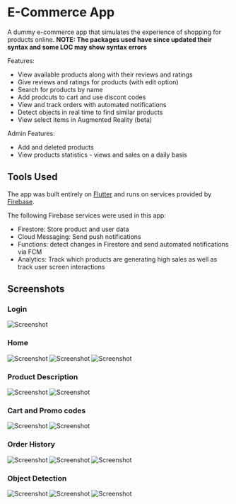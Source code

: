 # E-Commerce App

A dummy e-commerce app that simulates the experience of shopping for products online. **NOTE: The packages used have since updated their syntax and some LOC may show syntax errors**

Features:

- View available products along with their reviews and ratings
- Give reviews and ratings for products (with edit option)
- Search for products by name
- Add prodcuts to cart and use discont codes
- View and track orders with automated notifications
- Detect objects in real time to find similar products
- View select items in Augmented Reality (beta)

Admin Features:

- Add and deleted products
- View products statistics - views and sales on a daily basis

## Tools Used

The app was built entirely on [Flutter](https://flutter.dev/) and runs on services provided by [Firebase](https://firebase.google.com/). 

The following Firebase services were used in this app:

- Firestore: Store product and user data
- Cloud Messaging: Send push notifications
- Functions: detect changes in Firestore and send automated notifications via FCM
- Analytics: Track which products are generating high sales as well as track user screen interactions

## Screenshots

### Login

![Screenshot](screenshots/Login.png)

### Home

![Screenshot](screenshots/Home_1.png) ![Screenshot](screenshots/Home_2.png) ![Screenshot](screenshots/Drawer.png)

### Product Description

![Screenshot](screenshots/Description_1.png) ![Screenshot](screenshots/Description_2.png)

### Cart and Promo codes

![Screenshot](screenshots/Cart_1.png) ![Screenshot](screenshots/Cart_2.png)

### Order History

![Screenshot](screenshots/Orders_1.png) ![Screenshot](screenshots/Orders_2.png) ![Screenshot](screenshots/Orders_3.png)

### Object Detection

![Screenshot](screenshots/Obj_Detect_1.png) ![Screenshot](screenshots/Obj_Detect_2.png) ![Screenshot](screenshots/Obj_Detect_3.png)
